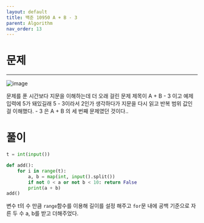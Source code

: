 ```yaml
---
layout: default
title: 백준 10950 A + B - 3
parent: Algorithm
nav_order: 13
---
```



# 문제

---
![image](https://github.com/cjddn/cjddn.github.io/assets/137849066/77896fd9-51b1-415c-a5cf-b3fa91d8e328)


문제를 푼 시간보다 지문을 이해하는데 더 오래 걸린 문제
제목이 A + B - 3 이고 예제 입력에 5가 돼있길래 5 - 3이라서 2인가 생각하다가 지문을 다시 읽고 반복 범위 값인 걸 이해했다.
\- 3 은 A + B 의 세 번째 문제였던 것이다..

# 풀이
```python
t = int(input())

def add():
    for i in range(t):
        a, b = map(int, input().split())
        if not 0 < a or not b < 10: return False
        print(a + b)
add()
``` 
변수 t의 수 만큼 `range`함수를 이용해 길이를 설정 해주고 `for`문 내에 공백 기준으로 자른 두 수 a, b를 받고 더해주었다.
